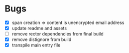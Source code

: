# Bugs

- [X] span creation => content is unencrypted email address
- [X] update readme and assets
- [ ] remove rector dependencies from final build
- [X] remove distignore from build
- [X] transpile main entry file